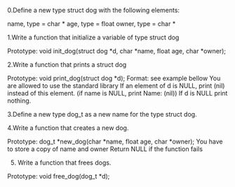 0.Define a new type struct dog with the following elements:

name, type = char *
age, type = float
owner, type = char *

1.Write a function that initialize a variable of type struct dog

Prototype: void init_dog(struct dog *d, char *name, float age, char *owner);

2.Write a function that prints a struct dog

Prototype: void print_dog(struct dog *d);
Format: see example bellow
You are allowed to use the standard library
If an element of d is NULL, print (nil) instead of this element. (if name is NULL, print Name: (nil))
If d is NULL print nothing.

3.Define a new type dog_t as a new name for the type struct dog.

4.Write a function that creates a new dog.

Prototype: dog_t *new_dog(char *name, float age, char *owner);
You have to store a copy of name and owner
Return NULL if the function fails

5. Write a function that frees dogs.

Prototype: void free_dog(dog_t *d);

